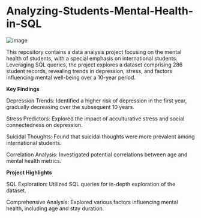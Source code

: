 # Analyzing-Students-Mental-Health-in-SQL

![image](mental_health.png)

This repository contains a data analysis project focusing on the mental health of students, with a special emphasis on international students. Leveraging SQL queries, the project explores a dataset comprising 286 student records, revealing trends in depression, stress, and factors influencing mental well-being over a 10-year period.

**Key Findings**

   Depression Trends:
        Identified a higher risk of depression in the first year, gradually decreasing over the subsequent 10 years.

   Stress Predictors:
        Explored the impact of acculturative stress and social connectedness on depression.

  Suicidal Thoughts:
        Found that suicidal thoughts were more prevalent among international students.

   Correlation Analysis:
        Investigated potential correlations between age and mental health metrics.

**Project Highlights**

   SQL Exploration:
       Utilized SQL queries for in-depth exploration of the dataset.

   Comprehensive Analysis:
        Explored various factors influencing mental health, including age and stay duration.
